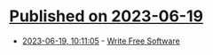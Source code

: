 # [Published on 2023-06-19](index.md)

* [2023-06-19, 10:11:05](https://lobste.rs/s/tgj1he/write_free_software) - [Write Free Software](https://writefreesoftware.org)
